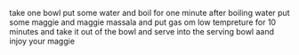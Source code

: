 take  one bowl put some water and boil for one minute after boiling water put some maggie and maggie massala and put gas om low tempreture for 10 minutes and take it out of the bowl and serve into the serving bowl aand injoy your maggie
